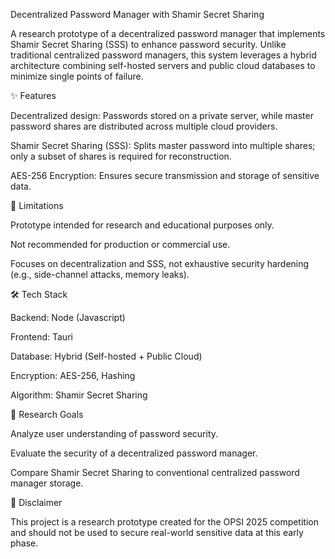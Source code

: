 Decentralized Password Manager with Shamir Secret Sharing

A research prototype of a decentralized password manager that implements Shamir Secret Sharing (SSS) to enhance password security. Unlike traditional centralized password managers, this system leverages a hybrid architecture combining self-hosted servers and public cloud databases to minimize single points of failure.

✨ Features

Decentralized design: Passwords stored on a private server, while master password shares are distributed across multiple cloud providers.

Shamir Secret Sharing (SSS): Splits master password into multiple shares; only a subset of shares is required for reconstruction.

AES-256 Encryption: Ensures secure transmission and storage of sensitive data.

🚧 Limitations

Prototype intended for research and educational purposes only.

Not recommended for production or commercial use.

Focuses on decentralization and SSS, not exhaustive security hardening (e.g., side-channel attacks, memory leaks).

🛠️ Tech Stack

Backend: Node (Javascript)

Frontend: Tauri

Database: Hybrid (Self-hosted + Public Cloud)

Encryption: AES-256, Hashing

Algorithm: Shamir Secret Sharing

📖 Research Goals

Analyze user understanding of password security.

Evaluate the security of a decentralized password manager.

Compare Shamir Secret Sharing to conventional centralized password manager storage.

📌 Disclaimer

This project is a research prototype created for the OPSI 2025 competition and should not be used to secure real-world sensitive data at this early phase.
